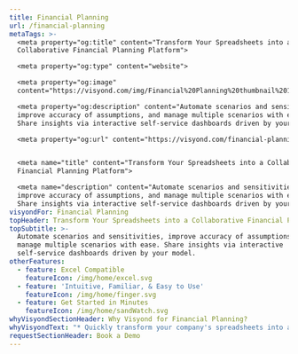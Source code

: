 ```yaml
---
title: Financial Planning
url: /financial-planning
metaTags: >-
  <meta property="og:title" content="Transform Your Spreadsheets into a
  Collaborative Financial Planning Platform">

  <meta property="og:type" content="website">

  <meta property="og:image"
  content="https://visyond.com/img/Financial%20Planning%20thumbnail%201200x628.png">

  <meta property="og:description" content="Automate scenarios and sensitivities,
  improve accuracy of assumptions, and manage multiple scenarios with ease.
  Share insights via interactive self-service dashboards driven by your model.">

  <meta property="og:url" content="https://visyond.com/financial-planning">


  <meta name="title" content="Transform Your Spreadsheets into a Collaborative
  Financial Planning Platform">

  <meta name="description" content="Automate scenarios and sensitivities,
  improve accuracy of assumptions, and manage multiple scenarios with ease.
  Share insights via interactive self-service dashboards driven by your model.">
visyondFor: Financial Planning
topHeader: Transform Your Spreadsheets into a Collaborative Financial Planning Platform
topSubtitle: >-
  Automate scenarios and sensitivities, improve accuracy of assumptions, and
  manage multiple scenarios with ease. Share insights via interactive
  self-service dashboards driven by your model.
otherFeatures:
  - feature: Excel Compatible
    featureIcon: /img/home/excel.svg
  - feature: 'Intuitive, Familiar, & Easy to Use'
    featureIcon: /img/home/finger.svg
  - feature: Get Started in Minutes
    featureIcon: /img/home/sandWatch.svg
whyVisyondSectionHeader: Why Visyond for Financial Planning?
whyVisyondText: "* Quickly transform your company's spreadsheets into a collaborative, automated, self-service financial planning platform.\r\n* In a few simple steps, integrate financial models, planning and forecasting, analytics and simulations, reports and dashboards in a 'one-stop-shop' solution that connects all participants of the workflow and enables collaboration without version chaos and loss of data.\r\n* Remove 'people bottlenecks' and get value here and now with quick adoption and ease of use while retaining the flexibility of Excel.\r"
requestSectionHeader: Book a Demo
---
```


